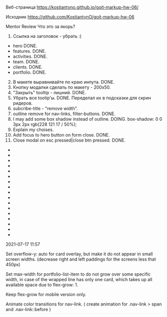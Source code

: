 Веб-страница https://kostiantyno.github.io/goit-markup-hw-06/

Исходник https://github.com/KostiantynO/goit-markup-hw-06

Mentor Review Что это за якорь?

1. Ссылка на заголовок - убрать :)

- hero DONE.
- features. DONE.
- activities. DONE.
- team. DONE.
- clients. DONE.
- portfolio. DONE.

2. В макете выравнивайте по краю инпута. DONE.
3. Кнопку модалки сделать по макету - 200x50.
4. "Закрыть" tooltip - лишний. DONE.
5. Убрать все tootip'ы. DONE. Переделал их в подсказки для скрин ридеров.
6. subcribe-title - "remove width".
7. outline remove for nav-links, filter-buttons. DONE.
8. I may add some box shadow instead of outline. DOING. box-shadow: 0 0 3px 2px rgb(228 121 17 /
   50%);
9. Explain my choises.
10. Add focus to hero button on form close. DONE.
11. Close modal on esc pressed|close btn pressed. DONE.

-
-
-
-
-
-
-
-
-
-
-
-
-
-
-
-
-

2021-07-17 11:57

Set overflow-y: auto for card overlay, but make it do not appear in small screen widths. (decrease
right and left paddings for the screens less that 450px)

Set max-width for portfolio-list-item to do not grow over some specific width, in case of the
wrapped line has only one card, which takes up all available space due to flex-grow: 1.

Keep flex-grow for mobile version only.

Animate color transitions for nav-link. ( create animation for .nav-link > span and
.nav-link::before )
